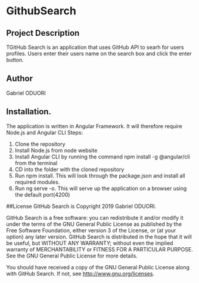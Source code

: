 # GithubSearch

## Project Description
TGitHub Search is an application that uses GitHub API to searh for users profiles. Users enter their users name on the search box and click the enter button.

## Author

Gabriel ODUORI

## Installation.

The application is written in Angular Framework. It will therefore require Node.js and Angular CLI
Steps:
1. Clone the repository
2. Install Node.js from node website
3. Install Angular CLI by running the command npm install -g @angular/cli from the terminal
4. CD into the folder with the cloned repository
5. Run npm install. This will look through the package.json and install all required modules.
6. Run ng serve -o. This will serve up the application on a browser using the default port(4200)

##License
GitHub Search is Copyright 2019 Gabriel ODUORI.

GitHub Search is a free software: you can redistribute it and/or modify it under the terms of the GNU General Public License as published by the Free Software Foundation, either version 3 of the License, or (at your option) any later version. GitHub Search is distributed in the hope that it will be useful, but WITHOUT ANY WARRANTY; without even the implied warranty of MERCHANTABILITY or FITNESS FOR A PARTICULAR PURPOSE. See the GNU General Public License for more details.

You should have received a copy of the GNU General Public License along with GitHub Search. If not, see http://www.gnu.org/licenses.